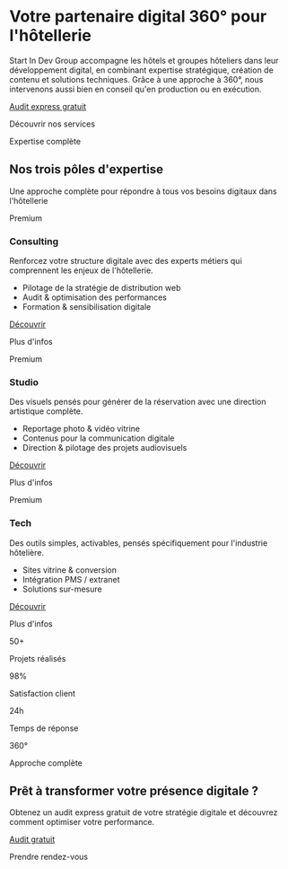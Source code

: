 # Votre partenaire digital 360°  pour l'hôtellerie

Start In Dev Group accompagne les hôtels et groupes hôteliers dans leur développement digital, en combinant expertise stratégique, création de contenu et solutions techniques. Grâce à une approche à 360°, nous intervenons aussi bien en conseil qu'en production ou en exécution.

[Audit express gratuit](https://www.startindev.com/contact)

Découvrir nos services

Expertise complète

## Nos trois pôles d'expertise

Une approche complète pour répondre à tous vos besoins digitaux dans l'hôtellerie

Premium

### Consulting

Renforcez votre structure digitale avec des experts métiers qui comprennent les enjeux de l'hôtellerie.

- Pilotage de la stratégie de distribution web
- Audit & optimisation des performances
- Formation & sensibilisation digitale

[Découvrir](https://www.startindev.com/consulting)

Plus d'infos

Premium

### Studio

Des visuels pensés pour générer de la réservation avec une direction artistique complète.

- Reportage photo & vidéo vitrine
- Contenus pour la communication digitale
- Direction & pilotage des projets audiovisuels

[Découvrir](https://www.startindev.com/studio)

Plus d'infos

Premium

### Tech

Des outils simples, activables, pensés spécifiquement pour l'industrie hôtelière.

- Sites vitrine & conversion
- Intégration PMS / extranet
- Solutions sur-mesure

[Découvrir](https://www.startindev.com/tech)

Plus d'infos

50+

Projets réalisés

98%

Satisfaction client

24h

Temps de réponse

360°

Approche complète

## Prêt à transformer votre présence digitale ?

Obtenez un audit express gratuit de votre stratégie digitale et découvrez comment optimiser votre performance.

[Audit gratuit](https://www.startindev.com/contact)

Prendre rendez-vous